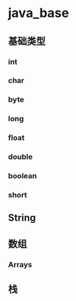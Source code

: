# java_base
## 基础类型
### int
### char
### byte
### long
### float
### double
### boolean
### short
## String
## 数组
### Arrays
## 栈
